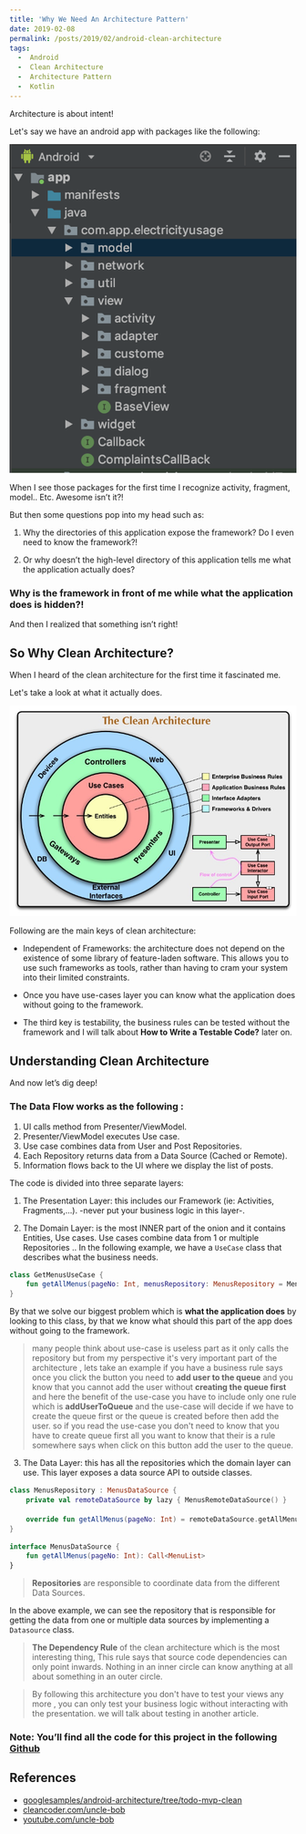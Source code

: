 ```yaml
---
title: 'Why We Need An Architecture Pattern'
date: 2019-02-08
permalink: /posts/2019/02/android-clean-architecture
tags:
  -  Android
  -  Clean Architecture
  -  Architecture Pattern
  -  Kotlin
---
```

Architecture is about intent!

Let's say we have an android app with packages like the following: 


![no architecture image](/images/no_architecture.png)

When I see those packages for the first time I recognize activity, fragment, model.. Etc. Awesome isn’t it?!

But then some questions pop into my head such as:

1. Why the directories of this application expose the framework? Do I even need to know the framework?!

2.  Or why doesn’t the high-level directory of this application tells me what the application actually does?

### Why is the framework in front of me while what the application does is hidden?!
And then I realized that something isn’t right!

## So Why Clean Architecture?

When I heard of the clean architecture for the first time it fascinated me. 

Let's take a look at what it actually does.

![clean architecture image](/images/clean_architecture.jpg)

Following are the main keys of clean architecture:

* Independent of Frameworks: the architecture does not depend on the existence of some library of feature-laden software. This allows you to use such frameworks as tools, rather than having to cram your system into their limited constraints.

* Once you have use-cases layer you can know what the application does without going to the framework. 

* The third key is testability, the business rules can be tested without the framework and I will talk about **How to Write a Testable Code?** later on.


## Understanding Clean Architecture
And now let’s dig deep! 
### The Data Flow works as the following :
1. UI calls method from Presenter/ViewModel.
2. Presenter/ViewModel executes Use case.
3. Use case combines data from User and Post Repositories.
4. Each Repository returns data from a Data Source (Cached or Remote).
5. Information flows back to the UI where we display the list of posts.


The code is divided into three separate layers:

1. The Presentation Layer: this includes our Framework (ie: Activities, Fragments,...). -never put your business logic in this layer-.

2. The Domain Layer: is the most INNER part of the onion and it contains Entities, Use cases. Use cases combine data from 1 or multiple Repositories .. In the following example, we have a ```UseCase``` class that describes what the business needs.
``` kotlin
class GetMenusUseCase {
    fun getAllMenus(pageNo: Int, menusRepository: MenusRepository = MenusRepository()) = menusRepository.getAllMenus(pageNo)
}
```
By that we solve our biggest problem which is **what the application does** by looking to this class, by that we know what should this part of the app does without going to the framework.

> many people think about use-case is useless part as it only calls the repository but from my perspective it's very important part of the architecture , lets take an example if you have a business rule says once you click the button you need to **add user to the queue** and you know that you cannot add the user without **creating the queue first** and here the benefit of the use-case you have to include only one rule which is **addUserToQueue** and the use-case will decide if we have to create the queue first or the queue is created before then add the user. so if you read the use-case you don't need to know that you have to create queue first all you want to know that their is a rule somewhere says when click on this button add the user to the queue.

3. The Data Layer: this has all the repositories which the domain layer can use. This layer exposes a data source API to outside classes.
``` kotlin
class MenusRepository : MenusDataSource {
    private val remoteDataSource by lazy { MenusRemoteDataSource() }

    override fun getAllMenus(pageNo: Int) = remoteDataSource.getAllMenus(pageNo)
}
```
``` kotlin
interface MenusDataSource {
    fun getAllMenus(pageNo: Int): Call<MenuList>
}
```
> **Repositories** are responsible to coordinate data from the different Data Sources.

In the above example, we can see the repository that is responsible for getting the data from one or multiple data sources by implementing a ```Datasource``` class.

> **The Dependency Rule** of the clean architecture which is the most interesting thing,
> This rule says that source code dependencies can only point inwards. Nothing in an inner circle can know anything at all about something in an outer circle.

> By following this architecture you don't have to test your views any more , you can only test your business logic without interacting with the presentation. we will talk about testing in another article.

### Note: You’ll find all the code for this project in the following [Github](https://github.com/muhammadFawzy/menus-app-architecture/tree/mvvm-clean)

## References

* [googlesamples/android-architecture/tree/todo-mvp-clean](https://github.com/googlesamples/android-architecture/tree/todo-mvp-clean)
* [cleancoder.com/uncle-bob](http://blog.cleancoder.com/uncle-bob/2012/08/13/the-clean-architecture.html)
* [youtube.com/uncle-bob](https://www.youtube.com/watch?v=o_TH-Y78tt4&t=996s)

